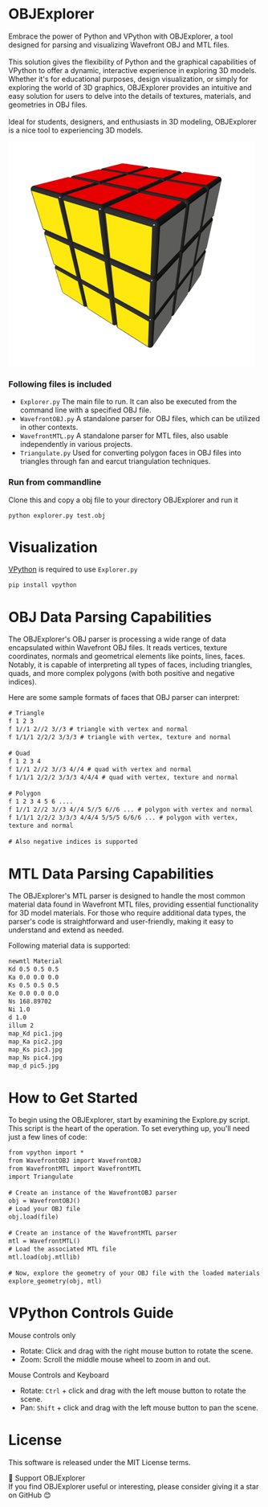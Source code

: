 # OBJExplorer
Embrace the power of Python and VPython with OBJExplorer, a tool designed for parsing and visualizing Wavefront OBJ and MTL files.<br><br>
This solution gives the flexibility of Python and the graphical capabilities of VPython to offer a dynamic, interactive experience in exploring 3D models. Whether it's for educational purposes, design visualization, or simply for exploring the world of 3D graphics, OBJExplorer provides an intuitive and easy solution for users to delve into the details of textures, materials, and geometries in OBJ files. <br><br>
Ideal for students, designers, and enthusiasts in 3D modeling, OBJExplorer is a nice tool to experiencing 3D models.

![OBJExplorer](https://github.com/StefanJohnsen/OBJExplorer/blob/main/objFiles/rubikcube.png)

### Following files is included
- `Explorer.py` The main file to run. It can also be executed from the command line with a specified OBJ file.
- `WavefrontOBJ.py` A standalone parser for OBJ files, which can be utilized in other contexts.
- `WavefrontMTL.py` A standalone parser for MTL files, also usable independently in various projects.
- `Triangulate.py` Used for converting polygon faces in OBJ files into triangles through fan and earcut triangulation techniques.

### Run from commandline
Clone this and copy a obj file to your directory OBJExplorer and run it
```
python explorer.py test.obj
```

# Visualization
[VPython](https://pypi.org/project/vpython/) is required to use `Explorer.py`
```
pip install vpython
```
# OBJ Data Parsing Capabilities

The OBJExplorer's OBJ parser is processing a wide range of data encapsulated within Wavefront OBJ files. It reads vertices, texture coordinates, normals and geometrical elements like points, lines, faces. Notably, it is capable of interpreting all types of faces, including triangles, quads, and more complex polygons (with both positive and negative indices).

Here are some sample formats of faces that OBJ parser can interpret:

```
# Triangle
f 1 2 3 
f 1//1 2//2 3//3 # triangle with vertex and normal
f 1/1/1 2/2/2 3/3/3 # triangle with vertex, texture and normal

# Quad
f 1 2 3 4
f 1//1 2//2 3//3 4//4 # quad with vertex and normal
f 1/1/1 2/2/2 3/3/3 4/4/4 # quad with vertex, texture and normal

# Polygon
f 1 2 3 4 5 6 ....
f 1//1 2//2 3//3 4//4 5//5 6//6 ... # polygon with vertex and normal
f 1/1/1 2/2/2 3/3/3 4/4/4 5/5/5 6/6/6 ... # polygon with vertex, texture and normal

# Also negative indices is supported
```

# MTL Data Parsing Capabilities

The OBJExplorer's MTL parser is designed to handle the most common material data found in Wavefront MTL files, providing essential functionality for 3D model materials. For those who require additional data types, the parser's code is straightforward and user-friendly, making it easy to understand and extend as needed.

Following material data is supported:

```
newmtl Material
Kd 0.5 0.5 0.5
Ka 0.0 0.0 0.0
Ks 0.5 0.5 0.5
Ke 0.0 0.0 0.0
Ns 168.89702
Ni 1.0
d 1.0
illum 2
map_Kd pic1.jpg
map_Ka pic2.jpg
map_Ks pic3.jpg
map_Ns pic4.jpg
map_d pic5.jpg
```

# How to Get Started

To begin using the OBJExplorer, start by examining the Explore.py script. This script is the heart of the operation. To set everything up, you'll need just a few lines of code:

```
from vpython import *
from WavefrontOBJ import WavefrontOBJ
from WavefrontMTL import WavefrontMTL
import Triangulate

# Create an instance of the WavefrontOBJ parser
obj = WavefrontOBJ()
# Load your OBJ file
obj.load(file)

# Create an instance of the WavefrontMTL parser
mtl = WavefrontMTL()
# Load the associated MTL file
mtl.load(obj.mtllib)

# Now, explore the geometry of your OBJ file with the loaded materials
explore_geometry(obj, mtl)
```

# VPython Controls Guide

Mouse controls only
- Rotate: Click and drag with the right mouse button to rotate the scene.
- Zoom: Scroll the middle mouse wheel to zoom in and out.
  
Mouse Controls and Keyboard
- Rotate: `Ctrl` + click and drag with the left mouse button to rotate the scene.
- Pan: `Shift` + click and drag with the left mouse button to pan the scene.

# License
This software is released under the MIT License terms.

🌟 Support OBJExplorer<br>
If you find OBJExplorer useful or interesting, please consider giving it a star on GitHub 😊

